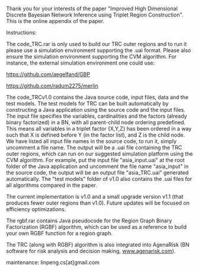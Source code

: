 Thank you for your interests of the paper "Improved High Dimensional Discrete Bayesian Network Inference using Triplet Region Construction". This is the online appendix of the paper.

Instructions:



The code_TRC.rar is only used to build our TRC outer regions and to run it please use a simulation environment supporting the .uai format. Please also ensure the simulation environment supporting the CVM algorithm. For instance, the external simulation environment one could use:

https://github.com/aegelfand/GBP

https://github.com/radum2275/merlin

The code_TRCv1.0 contains the Java source code, input files, data and the test models. 
The test models for TRC can be built automatically by constructing a Java application using the source code and the input files. The input file specifies the variables, cardinalities and the factors (already binary factorized) in a BN, with all parent-child node ordering predefined. This means all variables in a triplet factor {X,Y,Z} has been ordered in a way such that X is defined before Y (in the factor list), and Z is the child node. We have listed all input file names in the source code, to run it, simply uncomment a file name. The output will be a .uai file containing the TRC outer regions, which can run on our suggested simulation platform using the CVM algorithm.
For example, put the input file "asia_input.uai" at the root folder of the Java application and uncomment the file name "asia_input" in the source code, the output will be an output file "asia_TRC.uai" generated automatically. The "test models" folder of v1.0 also contains the .uai files for all algorithms compared in the paper.

The current implementation is v1.0 and a small upgrade version v1.1 (that produces fewer outer regions than v1.0). Future updates will be focused on efficiency optimizations. 

The rgbf.rar contains Java pseudocode for the Region Graph Binary Factorization (RGBF) algorithm, which can be used as a reference to build your own RGBF function for a region graph.

The TRC (along with RGBF) algorithm is also integrated into AgenaRisk (BN software for risk analysis and decision making, www.agenarisk.com).

maintenance: linpeng.cs[at]gmail.com
